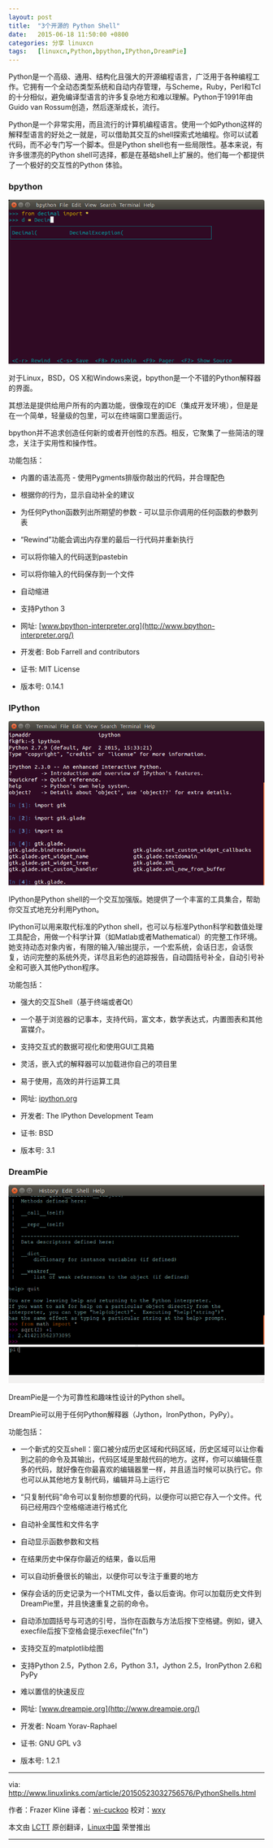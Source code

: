 ```yaml
---
layout: post
title:	"3个开源的 Python Shell"
date:	2015-06-18 11:50:00 +0800 
categories:	分享 linuxcn 
tags:	[linuxcn,Python,bpython,IPython,DreamPie]
---
```



Python是一个高级、通用、结构化且强大的开源编程语言，广泛用于各种编程工作。它拥有一个全动态类型系统和自动内存管理，与Scheme，Ruby，Perl和Tcl的十分相似，避免编译型语言的许多复杂地方和难以理解。Python于1991年由Guido van Rossum创造，然后逐渐成长，流行。


Python是一个非常实用，而且流行的计算机编程语言。使用一个如Python这样的解释型语言的好处之一就是，可以借助其交互的shell探索式地编程。你可以试着代码，而不必专门写一个脚本。但是Python shell也有一些局限性。基本来说，有许多很漂亮的Python shell可选择，都是在基础shell上扩展的。他们每一个都提供了一个极好的交互性的Python 体验。


### bpython


![](/Asserts/Images/album/201506/18/115026cn520xxngdoy5d5d.png)


对于Linux，BSD，OS X和Windows来说，bpython是一个不错的Python解释器的界面。


其想法是提供给用户所有的内置功能，很像现在的IDE（集成开发环境），但是是在一个简单，轻量级的包里，可以在终端窗口里面运行。


bpython并不追求创造任何新的或者开创性的东西。相反，它聚集了一些简洁的理念，关注于实用性和操作性。


功能包括：


* 内置的语法高亮 - 使用Pygments排版你敲出的代码，并合理配色
* 根据你的行为，显示自动补全的建议
* 为任何Python函数列出所期望的参数 - 可以显示你调用的任何函数的参数列表
* “Rewind”功能会调出内存里的最后一行代码并重新执行
* 可以将你输入的代码送到pastebin
* 可以将你输入的代码保存到一个文件
* 自动缩进
* 支持Python 3


* 网址: [www.bpython-interpreter.org](http://www.bpython-interpreter.org/)
* 开发者: Bob Farrell and contributors
* 证书: MIT License
* 版本号: 0.14.1


### IPython


![](/Asserts/Images/album/201506/18/115036qyy48nv4nx8xx6v6.png)


IPython是Python shell的一个交互加强版。她提供了一个丰富的工具集合，帮助你交互式地充分利用Python。


IPython可以用来取代标准的Python shell，也可以与标准Python科学和数值处理工具配合，用做一个科学计算（如Matlab或者Mathematical）的完整工作环境。她支持动态对象内省，有限的输入/输出提示，一个宏系统，会话日志，会话恢复，访问完整的系统外壳，详尽且彩色的追踪报告，自动圆括号补全，自动引号补全和可嵌入其他Python程序。


功能包括：


* 强大的交互Shell（基于终端或者Qt）
* 一个基于浏览器的记事本，支持代码，富文本，数学表达式，内置图表和其他富媒介。
* 支持交互式的数据可视化和使用GUI工具箱
* 灵活，嵌入式的解释器可以加载进你自己的项目里
* 易于使用，高效的并行运算工具


* 网址: [ipython.org](http://ipython.org/)
* 开发者: The IPython Development Team
* 证书: BSD
* 版本号: 3.1


### DreamPie


![](/Asserts/Images/album/201506/18/115040ac103en58neqylel.png)


DreamPie是一个为可靠性和趣味性设计的Python shell。


DreamPie可以用于任何Python解释器（Jython，IronPython，PyPy）。


功能包括：


* 一个新式的交互shell：窗口被分成历史区域和代码区域，历史区域可以让你看到之前的命令及其输出，代码区域是里敲代码的地方。这样，你可以编辑任意多的代码，就好像在你最喜欢的编辑器里一样，并且适当时候可以执行它。你也可以从其他地方复制代码，编辑并马上运行它
* “只复制代码”命令可以复制你想要的代码，以便你可以把它存入一个文件。代码已经用四个空格缩进进行格式化
* 自动补全属性和文件名字
* 自动显示函数参数和文档
* 在结果历史中保存你最近的结果，备以后用
* 可以自动折叠很长的输出，以便你可以专注于重要的地方
* 保存会话的历史记录为一个HTML文件，备以后查询。你可以加载历史文件到DreamPie里，并且快速重复之前的命令。
* 自动添加圆括号与可选的引号，当你在函数与方法后按下空格键。例如，键入execfile后按下空格会提示execfile("fn")
* 支持交互的matplotlib绘图
* 支持Python 2.5，Python 2.6，Python 3.1，Jython 2.5，IronPython 2.6和PyPy
* 难以置信的快速反应


* 网址: [www.dreampie.org](http://www.dreampie.org/)
* 开发者: Noam Yorav-Raphael
* 证书: GNU GPL v3
* 版本号: 1.2.1




---


via: <http://www.linuxlinks.com/article/20150523032756576/PythonShells.html>


作者：Frazer Kline 译者：[wi-cuckoo](https://github.com/wi-cuckoo) 校对：[wxy](https://github.com/wxy)


本文由 [LCTT](https://github.com/LCTT/TranslateProject) 原创翻译，[Linux中国](https://linux.cn/) 荣誉推出




---
